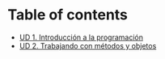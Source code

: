 # Table of contents

* [UD 1. Introducción a la programación](README.md)
* [UD 2. Trabajando con métodos y objetos](ud-2.-trabajando-con-metodos-y-objetos.md)

